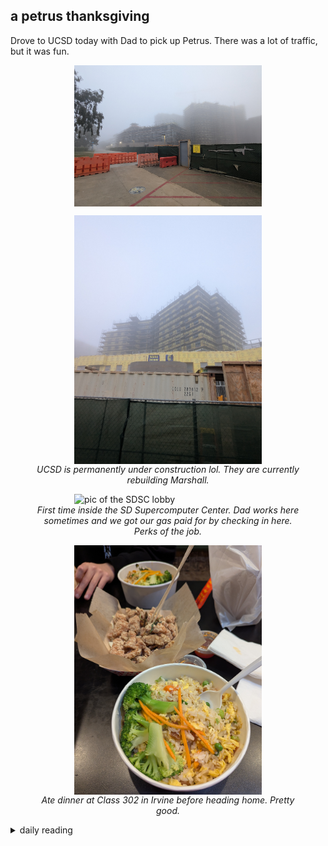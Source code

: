 ## a petrus thanksgiving

Drove to UCSD today with Dad to pick up Petrus. There was a lot of traffic, but it was fun.

<img src="/images/2024/2024-11/2024-11-27-a-petrus-thanksgiving/ucsd-construction-1.jpg" alt="first pic of UCSD under construction" width="300" style="display: block; margin: auto;">

<figure>
    <img src="/images/2024/2024-11/2024-11-27-a-petrus-thanksgiving/ucsd-construction-2.jpg" alt="second pic of UCSD under construction" width="300" style="display: block; margin: auto;">
    <figcaption style="text-align: center;">
        <i>UCSD is permanently under construction lol. They are currently rebuilding Marshall.</i>
    </figcaption>
</figure>

<figure>
    <img src="/images/2024/2024-11/2024-11-27-a-petrus-thanksgiving/sdsc.jpg" alt="pic of the SDSC lobby" width="300" style="display: block; margin: auto;">
    <figcaption style="text-align: center;">
        <i>First time inside the SD Supercomputer Center. Dad works here sometimes and we got our gas paid for by checking in here. Perks of the job.</i>
    </figcaption>
</figure>

<figure>
    <img src="/images/2024/2024-11/2024-11-27-a-petrus-thanksgiving/class302.jpg" alt="pic of food from Class 302" width="300" style="display: block; margin: auto;">
    <figcaption style="text-align: center;">
        <i>Ate dinner at Class 302 in Irvine before heading home. Pretty good.</i>
    </figcaption>
</figure>

<details markdown="1">
<summary>daily reading</summary>

| {{ page.date | date: "%B %-d, %Y" }} |
| :-------------: |
| [Deut. 1; Ps. 81-82; Isa. 29; 3 John 1]({% link _Bible/Bible-year-1.md %}) |
| [WCF 1; WLC 1-6; WSC 1-3]({% link _westminster/westminster-month-1.md %}) |

</details>